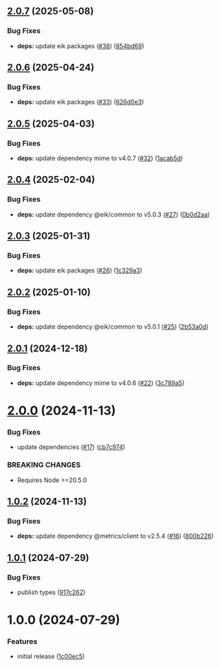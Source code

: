 ## [2.0.7](https://github.com/eik-lib/sink-file-system/compare/v2.0.6...v2.0.7) (2025-05-08)


### Bug Fixes

* **deps:** update eik packages ([#38](https://github.com/eik-lib/sink-file-system/issues/38)) ([854bd69](https://github.com/eik-lib/sink-file-system/commit/854bd694c9bbcf727ae5acb58b01c20421b01a73))

## [2.0.6](https://github.com/eik-lib/sink-file-system/compare/v2.0.5...v2.0.6) (2025-04-24)


### Bug Fixes

* **deps:** update eik packages ([#33](https://github.com/eik-lib/sink-file-system/issues/33)) ([626d0e3](https://github.com/eik-lib/sink-file-system/commit/626d0e328a2ea618abf30379a6025e0a30994eb2))

## [2.0.5](https://github.com/eik-lib/sink-file-system/compare/v2.0.4...v2.0.5) (2025-04-03)


### Bug Fixes

* **deps:** update dependency mime to v4.0.7 ([#32](https://github.com/eik-lib/sink-file-system/issues/32)) ([1acab5d](https://github.com/eik-lib/sink-file-system/commit/1acab5da8c0db7c72c2060528a9ab3af64997cd0))

## [2.0.4](https://github.com/eik-lib/sink-file-system/compare/v2.0.3...v2.0.4) (2025-02-04)


### Bug Fixes

* **deps:** update dependency @eik/common to v5.0.3 ([#27](https://github.com/eik-lib/sink-file-system/issues/27)) ([0b0d2aa](https://github.com/eik-lib/sink-file-system/commit/0b0d2aac24310c91f68e8d0f318e904d5c938473))

## [2.0.3](https://github.com/eik-lib/sink-file-system/compare/v2.0.2...v2.0.3) (2025-01-31)


### Bug Fixes

* **deps:** update eik packages ([#26](https://github.com/eik-lib/sink-file-system/issues/26)) ([1c329a3](https://github.com/eik-lib/sink-file-system/commit/1c329a391a438194a66e0a888b28e2d649fe4adc))

## [2.0.2](https://github.com/eik-lib/sink-file-system/compare/v2.0.1...v2.0.2) (2025-01-10)


### Bug Fixes

* **deps:** update dependency @eik/common to v5.0.1 ([#25](https://github.com/eik-lib/sink-file-system/issues/25)) ([2b53a0d](https://github.com/eik-lib/sink-file-system/commit/2b53a0de7bca86edbcfefc626f536f5685ed8b45))

## [2.0.1](https://github.com/eik-lib/sink-file-system/compare/v2.0.0...v2.0.1) (2024-12-18)


### Bug Fixes

* **deps:** update dependency mime to v4.0.6 ([#22](https://github.com/eik-lib/sink-file-system/issues/22)) ([3c789a5](https://github.com/eik-lib/sink-file-system/commit/3c789a5f258aaf862bc29512b7525d9c94d7322a))

# [2.0.0](https://github.com/eik-lib/sink-file-system/compare/v1.0.2...v2.0.0) (2024-11-13)


### Bug Fixes

* update dependencies  ([#17](https://github.com/eik-lib/sink-file-system/issues/17)) ([cb7c974](https://github.com/eik-lib/sink-file-system/commit/cb7c974eff940b2a078a4f8263c1f9dcfcf54956))


### BREAKING CHANGES

* Requires Node >=20.5.0

## [1.0.2](https://github.com/eik-lib/sink-file-system/compare/v1.0.1...v1.0.2) (2024-11-13)


### Bug Fixes

* **deps:** update dependency @metrics/client to v2.5.4 ([#16](https://github.com/eik-lib/sink-file-system/issues/16)) ([800b226](https://github.com/eik-lib/sink-file-system/commit/800b22602af2d7e326948d8914262ee0226356b2))

## [1.0.1](https://github.com/eik-lib/sink-file-system/compare/v1.0.0...v1.0.1) (2024-07-29)


### Bug Fixes

* publish types ([917c262](https://github.com/eik-lib/sink-file-system/commit/917c262010855c689ec762fe76cd1cabfa4dcf7f))

# 1.0.0 (2024-07-29)


### Features

* initial release ([1c00ec5](https://github.com/eik-lib/sink-file-system/commit/1c00ec533dbec7d08a05ef1b7f9a3575a34db01a))

